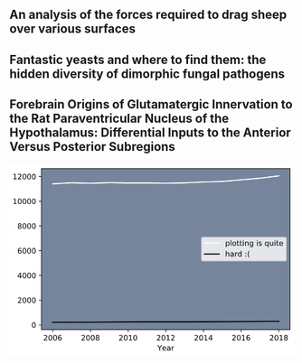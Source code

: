 ## An analysis of the forces required to drag sheep over various surfaces
## Fantastic yeasts and where to find them: the hidden diversity of dimorphic fungal pathogens
## Forebrain Origins of Glutamatergic Innervation to the Rat Paraventricular Nucleus of the Hypothalamus: Differential Inputs to the Anterior Versus Posterior Subregions
 
![Graph](https://github.com/adrian-fuertes/CS_Assignment/blob/master/PIC.png)
